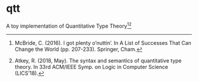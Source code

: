 # qtt

A toy implementation of Quantitative Type Theory[^1][^2]

[^1]: McBride, C. (2016). I got plenty o’nuttin’. In A List of Successes That Can Change the World (pp. 207-233). Springer, Cham.
[^2]: Atkey, R. (2018, May). The syntax and semantics of quantitative type theory. In 33rd ACM/IEEE Symp. on Logic in Computer Science (LICS’18).

